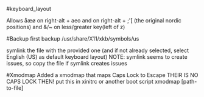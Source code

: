 #keyboard_layout

Allows åæø on right-alt + aeo and on right-alt + ;'[ (the original nordic positions)
and &/~ on less/greater key(left of z)

#Backup
first backup /usr/share/X11/xkb/symbols/us

symlink the file with the provided one (and if not already selected, select English (US) as default keyboard layout)
NOTE: symlink seems to create issues, so copy the file if symlink creates issues

#Xmodmap
Added a xmodmap that maps Caps Lock to Escape THEIR IS NO CAPS LOCK THEN!
put this in xinitrc or another boot script
xmodmap [path-to-file]
